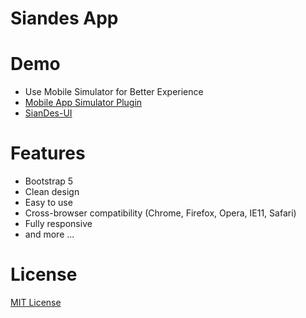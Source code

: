 # Siandes App

# Demo
- Use Mobile Simulator for Better Experience
- [Mobile App Simulator Plugin](https://chromewebstore.google.com/detail/mobile-simulator-responsi/ckejmhbmlajgoklhgbapkiccekfoccmk?pli=1)
- [SianDes-UI](https://masedd.github.io/Siandes-App-UI/auth/login.html)

# Features
- Bootstrap 5
- Clean design
- Easy to use
- Cross-browser compatibility (Chrome, Firefox, Opera, IE11, Safari)
- Fully responsive
- and more ...

# License
[MIT License](http://opensource.org/licenses/MIT)
